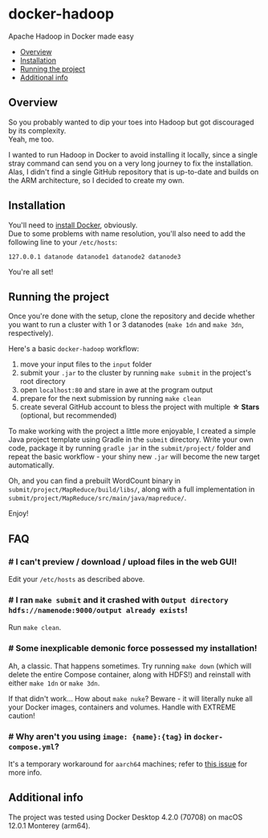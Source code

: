 # docker-hadoop

Apache Hadoop in Docker made easy

- [Overview](#overview)
- [Installation](#installation)
- [Running the project](#running-the-project)
- [Additional info](#additional-info)

## Overview

So you probably wanted to dip your toes into Hadoop but got discouraged by its complexity.\
Yeah, me too.

I wanted to run Hadoop in Docker to avoid installing it locally, since a single stray command can send you on a very long journey to fix the installation. Alas, I didn't find a single GitHub repository that is up-to-date and builds on the ARM architecture, so I decided to create my own.

## Installation

You'll need to [install Docker](https://www.docker.com/get-started), obviously.\
Due to some problems with name resolution, you'll also need to add the following line to your `/etc/hosts`:
```
127.0.0.1 datanode datanode1 datanode2 datanode3
```

You're all set!

## Running the project

Once you're done with the setup, clone the repository and decide whether you want to run a cluster with 1 or 3 datanodes (`make 1dn` and `make 3dn`, respectively).

Here's a basic `docker-hadoop` workflow:
1. move your input files to the `input` folder
2. submit your `.jar` to the cluster by running `make submit` in the project's root directory
3. open `localhost:80` and stare in awe at the program output
4. prepare for the next submission by running `make clean`
5. create several GitHub account to bless the project with multiple **☆ Stars** (optional, but recommended)

To make working with the project a little more enjoyable, I created a simple Java project template using Gradle in the `submit` directory. Write your own code, package it by running `gradle jar` in the `submit/project/` folder and repeat the basic workflow - your shiny new `.jar` will become the new target automatically.

Oh, and you can find a prebuilt WordCount binary in `submit/project/MapReduce/build/libs/`, along with a full implementation in `submit/project/MapReduce/src/main/java/mapreduce/`.

Enjoy!

## FAQ

### \# I can't preview / download / upload files in the web GUI!

Edit your `/etc/hosts` as described above.

### \# I ran `make submit` and it crashed with `Output directory hdfs://namenode:9000/output already exists`!

Run `make clean`.

### \# Some inexplicable demonic force possessed my installation!

Ah, a classic. That happens sometimes. Try running `make down` (which will delete the entire Compose container, along with HDFS!) and reinstall with either `make 1dn` or `make 3dn`.

If that didn't work... How about `make nuke`? Beware - it will literally nuke all your Docker images, containers and volumes. Handle with EXTREME caution!

### \# Why aren't you using `image: {name}:{tag}` in `docker-compose.yml`?

It's a temporary workaround for `aarch64` machines; refer to [this issue](https://github.com/docker/compose/issues/8804) for more info.

## Additional info
The project was tested using Docker Desktop 4.2.0 (70708) on macOS 12.0.1 Monterey (arm64).